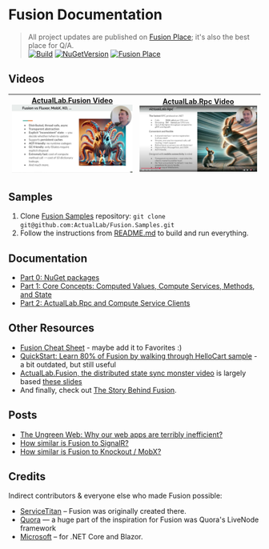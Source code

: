 # Fusion Documentation

> All project updates are published on [Fusion Place]; it's also the best place for Q/A.\
> [![Build](https://github.com/ActualLab/Fusion/workflows/Build/badge.svg)](https://github.com/ActualLab/Fusion/actions?query=workflow%3A%22Build%22)
> [![NuGetVersion](https://img.shields.io/nuget/v/ActualLab.Core)](https://www.nuget.org/packages?q=tags%3A%22actual_lab_fusion%22+Owner%3A%22Actual.chat%22)
> [![Fusion Place](https://img.shields.io/badge/Fusion%20%40%20Actual%20Chat-BE145B)](https://actual.chat/chat/s-1KCdcYy9z2-uJVPKZsbEo)

## Videos

| [ActualLab.Fusion Video](https://youtu.be/eMO7AmI6ui4)<br/>[<img src=".\img\Fusion-Video.jpg" title="ActualLab.Fusion, the distributed state sync monster" width="300"/>](https://youtu.be/eMO7AmI6ui4) | [ActualLab.Rpc Video](https://youtu.be/vwm1l8eevak)<br/>[<img src="./img/ActualLab-Rpc-Video.jpg" title="ActualLab.Rpc - the fastest RPC protocol on .NET" width="300"/>](https://youtu.be/vwm1l8eevak) |
|--------------------------------------------------------------------------------------------------------------------------------------------------------------------------------------------------------------|---------------------------------------------------------------------------------------------------------------------------------------------------------------------------------------------------------|

## Samples

1. Clone [Fusion Samples] repository: `git clone git@github.com:ActualLab/Fusion.Samples.git`
2. Follow the instructions from
[README.md](https://github.com/ActualLab/Fusion.Samples/blob/master/README.md)
to build and run everything.

## Documentation

- [Part 0: NuGet packages](./Part00.md)
- [Part 1: Core Concepts: Computed Values, Compute Services, Methods, and State](./Part01.md)
- [Part 2: ActualLab.Rpc and Compute Service Clients](./Part02.md)
<!--
- [Part 5: Fusion on Server-Side Only](./Part05.md)
- [Part 6: Real-time UI in Blazor Apps](./Part06.md)
- [Part 7: Real-time UI in JS / React Apps](./Part07.md)
- [Part 8: Scaling Fusion Services](./Part08.md)
- [Part 9: CommandR](./Part09.md)
- [Part 10: Multi-Host Invalidation and CQRS with Operations Framework](./Part10.md)
- [Part 11: Authentication in Fusion](./Part11.md)
- <img src="https://img.shields.io/badge/-New!-brightgreen" valign="middle"> [Part 12: ActualLab.Rpc in Fusion 6.1+](./Part12.md)
- <img src="https://img.shields.io/badge/-New!-brightgreen" valign="middle"> [Part 13: Migration to Fusion 6.1+](./Part13.md)
- [Epilogue](./PartFF.md)
-->

## Other Resources

- [Fusion Cheat Sheet](./Fusion-Cheat-Sheet.md) - maybe add it to Favorites :)
- [QuickStart: Learn 80% of Fusion by walking through HelloCart sample](./QuickStart.md) - a bit outdated, but still useful
- [ActualLab.Fusion, the distributed state sync monster video](https://youtu.be/eMO7AmI6ui4) is largely based
  [these slides](https://alexyakunin.github.io/ActualLab.Fusion.Materials/Slides/Fusion_v2/Slides.html) 
- And finally, check out [The Story Behind Fusion](Story.md).

## Posts

- [The Ungreen Web: Why our web apps are terribly inefficient?](https://alexyakunin.medium.com/the-ungreen-web-why-our-web-apps-are-terribly-inefficient-28791ed48035?source=friends_link&sk=74fb46086ca13ff4fea387d6245cb52b)
- [How similar is Fusion to SignalR?](https://medium.com/@alexyakunin/how-similar-is-stl-fusion-to-signalr-e751c14b70c3?source=friends_link&sk=241d5293494e352f3db338d93c352249)
- [How similar is Fusion to Knockout / MobX?](https://medium.com/@alexyakunin/how-similar-is-stl-fusion-to-knockout-mobx-fcebd0bef5d5?source=friends_link&sk=a808f7c46c4d5613605f8ada732e790e)

## Credits

Indirect contributors & everyone else who made Fusion possible:
- [ServiceTitan](https://www.servicetitan.com) &ndash; Fusion was originally created there. 
- [Quora](https://www.quora.com) — a huge part of the inspiration for Fusion was Quora's LiveNode framework
- [Microsoft](https://microsoft.com) &ndash; for .NET Core and Blazor.

[Fusion]: https://github.com/ActualLab/Fusion
[Fusion Place]: https://actual.chat/chat/s-1KCdcYy9z2-uJVPKZsbEo
[Fusion Feedback Form]: https://forms.gle/TpGkmTZttukhDMRB6
[Fusion Samples]: https://github.com/ActualLab/Fusion.Samples
